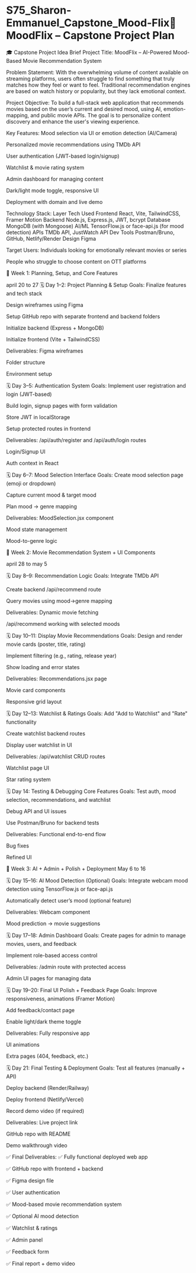 # S75_Sharon-Emmanuel_Capstone_Mood-Flix🧠 MoodFlix – Capstone Project Plan


🎓 Capstone Project Idea Brief
Project Title:
MoodFlix – AI-Powered Mood-Based Movie Recommendation System

Problem Statement:
With the overwhelming volume of content available on streaming platforms, users often struggle to find something that truly matches how they feel or want to feel. Traditional recommendation engines are based on watch history or popularity, but they lack emotional context.

Project Objective:
To build a full-stack web application that recommends movies based on the user’s current and desired mood, using AI, emotion-mapping, and public movie APIs. The goal is to personalize content discovery and enhance the user's viewing experience.

Key Features:
Mood selection via UI or emotion detection (AI/Camera)


Personalized movie recommendations using TMDb API


User authentication (JWT-based login/signup)


Watchlist & movie rating system


Admin dashboard for managing content


Dark/light mode toggle, responsive UI


Deployment with domain and live demo



Technology Stack:
Layer
Tech Used
Frontend
React, Vite, TailwindCSS, Framer Motion
Backend
Node.js, Express.js, JWT, bcrypt
Database
MongoDB (with Mongoose)
AI/ML
TensorFlow.js or face-api.js (for mood detection)
APIs
TMDb API, JustWatch API
Dev Tools
Postman/Bruno, GitHub, Netlify/Render
Design
Figma


Target Users:
Individuals looking for emotionally relevant movies or series


People who struggle to choose content on OTT platforms


📅 Week 1: Planning, Setup, and Core Features


april 20 to 27
🗓️ Day 1–2: Project Planning & Setup
Goals:
Finalize features and tech stack


Design wireframes using Figma


Setup GitHub repo with separate frontend and backend folders


Initialize backend (Express + MongoDB)


Initialize frontend (Vite + TailwindCSS)


Deliverables:
Figma wireframes


Folder structure


Environment setup



🗓️ Day 3–5: Authentication System
Goals:
Implement user registration and login (JWT-based)


Build login, signup pages with form validation


Store JWT in localStorage


Setup protected routes in frontend


Deliverables:
/api/auth/register and /api/auth/login routes


Login/Signup UI


Auth context in React



🗓️ Day 6–7: Mood Selection Interface
Goals:
Create mood selection page (emoji or dropdown)


Capture current mood & target mood


Plan mood → genre mapping


Deliverables:
MoodSelection.jsx component


Mood state management


Mood-to-genre logic



📅 Week 2: Movie Recommendation System + UI Components

april 28 to may 5

🗓️ Day 8–9: Recommendation Logic
Goals:
Integrate TMDb API


Create backend /api/recommend route


Query movies using mood→genre mapping


Deliverables:
Dynamic movie fetching


/api/recommend working with selected moods



🗓️ Day 10–11: Display Movie Recommendations
Goals:
Design and render movie cards (poster, title, rating)


Implement filtering (e.g., rating, release year)


Show loading and error states


Deliverables:
Recommendations.jsx page


Movie card components


Responsive grid layout



🗓️ Day 12–13: Watchlist & Ratings
Goals:
Add "Add to Watchlist" and "Rate" functionality


Create watchlist backend routes


Display user watchlist in UI


Deliverables:
/api/watchlist CRUD routes


Watchlist page UI


Star rating system



🗓️ Day 14: Testing & Debugging Core Features
Goals:
Test auth, mood selection, recommendations, and watchlist


Debug API and UI issues


Use Postman/Bruno for backend tests


Deliverables:
Functional end-to-end flow


Bug fixes


Refined UI



📅 Week 3: AI + Admin + Polish + Deployment
May 6 to 16

🗓️ Day 15–16: AI Mood Detection (Optional)
Goals:
Integrate webcam mood detection using TensorFlow.js or face-api.js


Automatically detect user’s mood (optional feature)


Deliverables:
Webcam component


Mood prediction → movie suggestions



🗓️ Day 17–18: Admin Dashboard
Goals:
Create pages for admin to manage movies, users, and feedback


Implement role-based access control


Deliverables:
/admin route with protected access


Admin UI pages for managing data



🗓️ Day 19–20: Final UI Polish + Feedback Page
Goals:
Improve responsiveness, animations (Framer Motion)


Add feedback/contact page


Enable light/dark theme toggle


Deliverables:
Fully responsive app


UI animations


Extra pages (404, feedback, etc.)



🗓️ Day 21: Final Testing & Deployment
Goals:
Test all features (manually + API)


Deploy backend (Render/Railway)


Deploy frontend (Netlify/Vercel)


Record demo video (if required)


Deliverables:
Live project link


GitHub repo with README


Demo walkthrough video



✅ Final Deliverables:
✅ Fully functional deployed web app


✅ GitHub repo with frontend + backend


✅ Figma design file


✅ User authentication


✅ Mood-based movie recommendation system


✅ Optional AI mood detection


✅ Watchlist & ratings


✅ Admin panel


✅ Feedback form


✅ Final report + demo video

